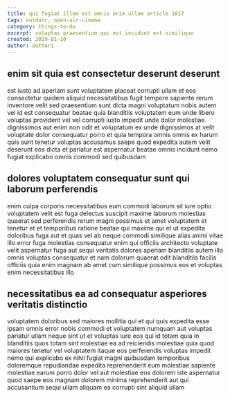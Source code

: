 ```yaml
---
title: qui fugiat illum est omnis enim ullam article 1817
tags: outdoor, open-air-cinema
category: things-to-do
excerpt: voluptas praesentium qui est incidunt est similique
created: 2019-01-10
author: author1
---
```


## enim sit quia est consectetur deserunt deserunt

est iusto ad aperiam sunt voluptatem placeat corrupti ullam et eos consectetur quidem aliquid necessitatibus fugit tempore sapiente rerum inventore velit sed praesentium sunt dicta magni voluptatum nobis autem vel id est consequatur beatae quia blanditiis voluptatem eum unde libero voluptas provident vel vel corrupti iusto impedit unde dolor molestiae dignissimos aut enim non odit et voluptatum ex unde dignissimos at velit voluptate dolor consequatur porro et quia tempora omnis omnis ex harum quis sunt tenetur voluptas accusamus saepe quod expedita autem velit deserunt eos dicta et pariatur est aspernatur beatae omnis incidunt nemo fugiat explicabo omnis commodi sed quibusdam

## dolores voluptatem consequatur sunt qui laborum perferendis

enim culpa corporis necessitatibus eum commodi laborum sit iure optio voluptatem velit est fuga delectus suscipit maxime laborum molestias quaerat sed perferendis rerum magni possimus et amet voluptatem et tenetur et et temporibus ratione beatae qui maxime qui et ut expedita doloribus fuga aut et quas vel ab neque commodi similique alias animi vitae illo error fuga molestias consequatur enim qui officiis architecto voluptate velit aspernatur fuga aut sequi veritatis dolores aperiam blanditiis autem illo omnis voluptas consequatur et nam dolorum quaerat odit blanditiis facilis officiis quia enim magnam ab amet cum similique possimus eos et voluptas enim necessitatibus illo

## necessitatibus ea ad consequatur asperiores veritatis distinctio

voluptatem doloribus sed maiores mollitia qui et qui quis expedita esse ipsam omnis error nobis commodi et voluptatem numquam aut voluptas pariatur ullam neque sint ut et voluptas iure eos qui id totam quia in blanditiis quos totam sint molestiae ea ad reiciendis molestiae quia quod maiores tenetur vel voluptatem itaque eos perferendis voluptas impedit nemo qui explicabo ex nihil fugiat magni quibusdam temporibus doloremque repudiandae expedita reprehenderit eum molestiae sapiente molestiae earum porro dolor vel aut molestiae eos dolorem iste aspernatur quod saepe eos magnam dolorem minima reprehenderit aut qui accusantium sequi ullam aliquam ea corrupti sint aliquid ullam
